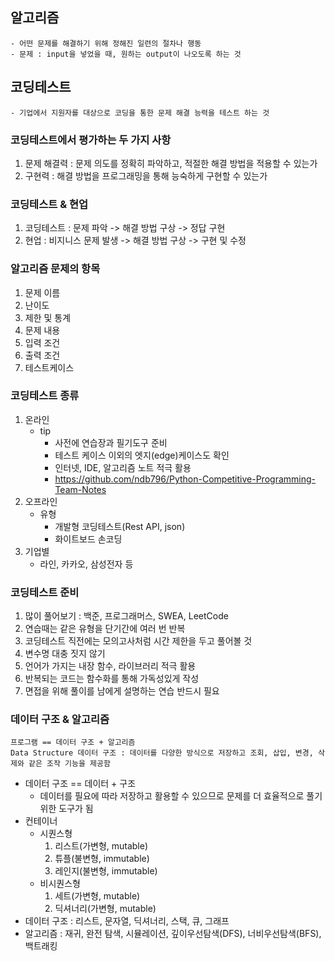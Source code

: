 ## 알고리즘
    - 어떤 문제를 해결하기 위해 정해진 일련의 절차나 행동
    - 문제 : input을 넣었을 때, 원하는 output이 나오도록 하는 것

## 코딩테스트
    - 기업에서 지원자를 대상으로 코딩을 통한 문제 해결 능력을 테스트 하는 것

### 코딩테스트에서 평가하는 두 가지 사항
1. 문제 해결력 : 문제 의도를 정확히 파악하고, 적절한 해결 방법을 적용할 수 있는가
2. 구현력 : 해결 방법을 프로그래밍을 통해 능숙하게 구현할 수 있는가

### 코딩테스트 & 현업
1. 코딩테스트 : 문제 파악 -> 해결 방법 구상 -> 정답 구현
2. 현업 : 비지니스 문제 발생 -> 해결 방법 구상 -> 구현 및 수정

### 알고리즘 문제의 항목
1. 문제 이름
2. 난이도
3. 제한 및 통계
4. 문제 내용
5. 입력 조건
6. 출력 조건
7. 테스트케이스

### 코딩테스트 종류
1. 온라인
    - tip
        - 사전에 연습장과 필기도구 준비
        - 테스트 케이스 이외의 엣지(edge)케이스도 확인
        - 인터넷, IDE, 알고리즘 노트 적극 활용
        - https://github.com/ndb796/Python-Competitive-Programming-Team-Notes
2. 오프라인
    - 유형
        - 개발형 코딩테스트(Rest API, json)
        - 화이트보드 손코딩
3. 기업별
    - 라인, 카카오, 삼성전자 등

### 코딩테스트 준비
1. 많이 풀어보기 : 백준, 프로그래머스, SWEA, LeetCode
2. 연습때는 같은 유형을 단기간에 여러 번 반복
3. 코딩테스트 직전에는 모의고사처럼 시간 제한을 두고 풀어볼 것
4. 변수명 대충 짓지 않기
5. 언어가 가지는 내장 함수, 라이브러리 적극 활용
6. 반복되는 코드는 함수화를 통해 가독성있게 작성
7. 면접을 위해 풀이를 남에게 설명하는 연습 반드시 필요

### 데이터 구조 & 알고리즘
    프로그램 == 데이터 구조 + 알고리즘
    Data Structure 데이터 구조 : 데이터를 다양한 방식으로 저장하고 조회, 삽입, 변경, 삭제와 같은 조작 기능을 제공함
- 데이터 구조 == 데이터 + 구조
    - 데이터를 필요에 따라 저장하고 활용할 수 있으므로 문제를 더 효율적으로 풀기 위한 도구가 됨
- 컨테이너 
    - 시퀀스형
        1. 리스트(가변형, mutable)
        2. 튜플(불변형, immutable)
        3. 레인지(불변형, immutable)
    - 비시퀀스형
        1. 세트(가변형, mutable)
        2. 딕셔너리(가변형, mutable)
- 데이터 구조 : 리스트, 문자열, 딕셔너리, 스택, 큐, 그래프
- 알고리즘 : 재귀, 완전 탐색, 시뮬레이션, 깊이우선탐색(DFS), 너비우선탐색(BFS), 백트래킹